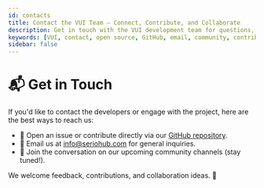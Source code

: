 ```yaml
---
id: contacts
title: Contact the VUI Team – Connect, Contribute, and Collaborate
description: Get in touch with the VUI development team for questions, feedback, or contributions. Contact us via GitHub, email, or future community channels to collaborate and stay informed.
keywords: [VUI, contact, open source, GitHub, email, community, contribute, support, feedback, collaboration]
sidebar: false
---
```


# 📬 Get in Touch

If you'd like to contact the developers or engage with the project, here are the best ways to reach us:

- 🐛 Open an issue or contribute directly via our [GitHub repository](https://github.com/seriohub).
- 📧 Email us at info@seriohub.com for general inquiries.
- 💬 Join the conversation on our upcoming community channels (stay tuned!).

We welcome feedback, contributions, and collaboration ideas. 🚀